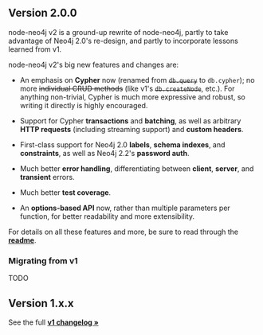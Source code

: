 ## Version 2.0.0

node-neo4j v2 is a ground-up rewrite of node-neo4j, partly to take advantage of Neo4j 2.0's re-design, and partly to incorporate lessons learned from v1.

node-neo4j v2's big new features and changes are:

- An emphasis on **Cypher** now (renamed from ~~`db.query`~~ to `db.cypher`); no more ~~individual CRUD methods~~ (like v1's ~~`db.createNode`~~, etc.). For anything non-trivial, Cypher is much more expressive and robust, so writing it directly is highly encouraged.

- Support for Cypher **transactions** and **batching**, as well as arbitrary **HTTP requests** (including streaming support) and **custom headers**.

- First-class support for Neo4j 2.0 **labels**, **schema indexes**, and **constraints**, as well as Neo4j 2.2's **password auth**.

- Much better **error handling**, differentiating between **client**, **server**, and **transient** errors.

- Much better **test coverage**.

- An **options-based API** now, rather than multiple parameters per function, for better readability and more extensibility.

For details on all these features and more, be sure to read through the **[readme](./README.md)**.

### Migrating from v1

TODO


## Version 1.x.x

See the full **[v1 changelog »](https://github.com/thingdom/node-neo4j/blob/v1/CHANGELOG.md)**
